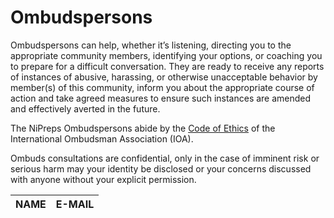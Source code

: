 # Ombudspersons

Ombudspersons can help, whether it’s listening, directing you to the appropriate community members, identifying your options, or coaching you to prepare for a difficult conversation.
They are ready to receive any reports of instances of abusive, harassing, or otherwise unacceptable behavior by member(s) of this community, inform you about the appropriate course of action and take agreed measures to ensure such instances are amended and effectively averted in the future.

The NiPreps Ombudspersons abide by the [Code of Ethics](https://ombuds.utexas.edu/sites/default/files/documents/IOA_Code_of_Ethics_English.pdf) of the International Ombudsman Association (IOA).

Ombuds consultations are confidential, only in the case of imminent risk or serious harm may your identity be disclosed or your concerns discussed with anyone without your explicit permission.

| **NAME** | **E-MAIL** |
| --- | --- |
